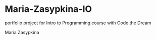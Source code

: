 # Maria-Zasypkina-IO
portfolio project for Intro to Programming course with Code the Dream

Maria Zasypkina
